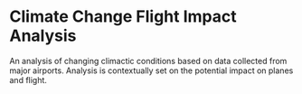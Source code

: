 # Climate Change Flight Impact Analysis

An analysis of changing climactic conditions based on data collected from major airports.
Analysis is contextually set on the potential impact on planes and flight.
